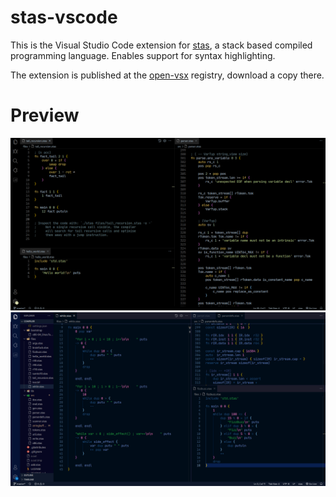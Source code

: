 # stas-vscode

This is the Visual Studio Code extension for [stas](https://github.com/l1mey112/stas), a stack based compiled programming language. Enables support for syntax highlighting.

The extension is published at the [open-vsx](https://open-vsx.org/extension/l-m/stas-vscode) registry, download a copy there.

# Preview

![First demo screenshot](./images/demo.png)
![Second demo screenshot](./images/demo1.png)